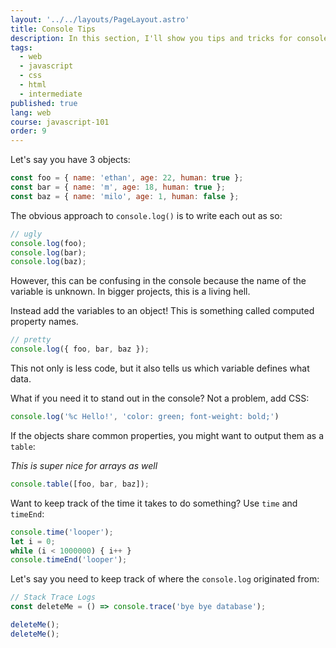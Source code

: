 ```yaml
---
layout: '../../layouts/PageLayout.astro'
title: Console Tips
description: In this section, I'll show you tips and tricks for console.log!
tags:
  - web
  - javascript
  - css
  - html
  - intermediate
published: true
lang: web
course: javascript-101
order: 9
---
```


Let's say you have 3 objects:

```js
const foo = { name: 'ethan', age: 22, human: true };
const bar = { name: 'm', age: 18, human: true };
const baz = { name: 'milo', age: 1, human: false };
```

The obvious approach to `console.log()` is to write each out as so:

```js
// ugly
console.log(foo);
console.log(bar);
console.log(baz);
```

However, this can be confusing in the console because the name of the variable is unknown. In bigger projects, this is a living hell.

Instead add the variables to an object! This is something called computed property names.

```js
// pretty
console.log({ foo, bar, baz });
```

This not only is less code, but it also tells us which variable defines what data.

What if you need it to stand out in the console? Not a problem, add CSS:

```js
console.log('%c Hello!', 'color: green; font-weight: bold;')
```

If the objects share common properties, you might want to output them as a `table`:

_This is super nice for arrays as well_

```js
console.table([foo, bar, baz]);
```

Want to keep track of the time it takes to do something? Use `time` and `timeEnd`:

```js
console.time('looper');
let i = 0;
while (i < 1000000) { i++ }
console.timeEnd('looper');
```

Let's say you need to keep track of where the `console.log` originated from:

```js
// Stack Trace Logs
const deleteMe = () => console.trace('bye bye database');

deleteMe();
deleteMe();
```